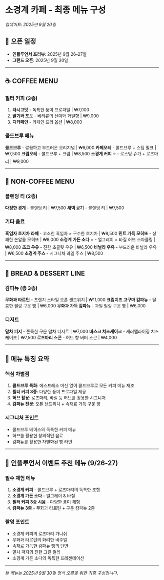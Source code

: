 # 소경계 카페 - 최종 메뉴 구성
*업데이트: 2025년 9월 20일*

## 📅 오픈 일정
- **인플루언서 프리뷰**: 2025년 9월 26-27일
- **그랜드 오픈**: 2025년 9월 30일

---

## ☕ COFFEE MENU

### 필터 커피 (3종)
1. **타시고맛** - 독특한 풍미 프로파일 | ₩7,000
2. **딸기와 포도** - 베리류의 산미와 과일향 | ₩9,000
3. **디카페인** - 카페인 프리 옵션 | ₩8,000

### 콜드브루 메뉴
**콜드브루** - 깔끔하고 부드러운 오리지널 | ₩6,000
**카페오레** - 콜드브루 + 스팀 밀크 | ₩7,500
**크림오레** - 콜드브루 + 크림 | ₩8,500
**소경계 커피** ⭐ - 로스팅 슈가 + 로즈마리 | ₩9,000

---

## 🍃 NON-COFFEE MENU

### 블렌딩 티 (2종)
**다정한 경계** - 블렌딩 티 | ₩7,500
**새벽 공기** - 블렌딩 티 | ₩7,500

### 기타 음료
**흑임자 호지차 라떼** - 고소한 흑임자 × 구수한 호지차 | ₩8,500
**민트 가득 모히또** - 상쾌한 논알콜 모히또 | ₩8,000
**소경계 가든 소다** ⭐ - 얼그레이 × 바질 허브 스파클링 | ₩8,000
**초코 우유** - 진한 초콜릿 우유 | ₩6,500
**바닐라 우유** - 부드러운 바닐라 우유 | ₩6,500
**소경계 주스** - 시그니처 과일 주스 | ₩8,500

---

## 🍞 BREAD & DESSERT LINE

### 캄파뉴 (총 3종)

**무화과 타르틴** - 프렌치 스타일 오픈 샌드위치 | ₩11,000
**크림치즈 고구마 캄파뉴** - 달콤한 필링 구운 빵 | ₩6,000
**무화과 가득 캄파뉴** - 과일 필링 구운 빵 | ₩6,000

### 디저트

**말차 퍼지** - 쫀득한 구운 말차 디저트 | ₩7,000
**바스크 치즈케이크** - 캐러멜라이징 치즈케이크 | ₩7,500
**로즈마리 스콘** - 허브 향 버터 스콘 | ₩4,000

---

## 📝 메뉴 특징 요약

### 핵심 차별점
1. **콜드브루 특화**: 에스프레소 머신 없이 콜드브루로 모든 커피 메뉴 제조
2. **필터 커피 3종**: 다양한 풍미 프로파일 제공
3. **허브 활용**: 로즈마리, 바질 등 허브를 활용한 시그니처
4. **캄파뉴 전문**: 오픈 샌드위치 + 속재료 가득 구운 빵

### 시그니처 포인트
- 콜드브루 베이스의 독특한 커피 메뉴
- 허브를 활용한 창의적인 음료
- 캄파뉴를 활용한 차별화된 빵 라인

---

## 🎯 인플루언서 이벤트 추천 메뉴 (9/26-27)

### 필수 체험 메뉴
1. **소경계 커피** - 콜드브루 + 로즈마리의 독특한 조합
2. **소경계 가든 소다** - 얼그레이 & 바질
3. **필터 커피 3종 시음** - 다양한 풍미 체험
4. **캄파뉴 3종** - 무화과 타르틴 + 구운 캄파뉴 2종

### 촬영 포인트
- 소경계 커피의 로즈마리 가니쉬
- 무화과 타르틴의 화려한 비주얼
- 속재료 가득한 캄파뉴 빵의 단면
- 말차 퍼지의 진한 그린 컬러
- 소경계 가든 소다의 독특한 프레젠테이션

---

*본 메뉴는 2025년 9월 30일 정식 오픈을 위한 최종 구성입니다.*